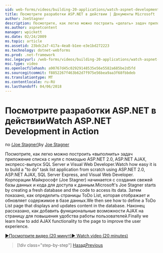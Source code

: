 ```yaml
---
uid: web-forms/videos/building-20-applications/watch-aspnet-development-in-action
title: Посмотрите разработки ASP.NET в действии | Документы Microsoft
author: JoeStagner
description: Посмотрите, как легко можно построить «делать» задач приложение списка с нуля с помощью ASP.NET 2.0, ASP.NET AJAX, экспресс-выпуск SQL Server и Visual Web Developer. MIC...
ms.author: aspnetcontent
manager: wpickett
ms.date: 02/24/2009
ms.topic: article
ms.assetid: 23bdc2a7-417a-4ea8-b1ee-e3e1bd272223
ms.technology: dotnet-webforms
ms.prod: .net-framework
msc.legacyurl: /web-forms/videos/building-20-applications/watch-aspnet-development-in-action
msc.type: video
ms.openlocfilehash: a90767d45c02929148535e56e5582a685be2d5fd
ms.sourcegitcommit: f8852267f463b62d7f975e56bea9aa3f68fbbdeb
ms.translationtype: MT
ms.contentlocale: ru-RU
ms.lasthandoff: 04/06/2018
---
```

<a name="watch-aspnet-development-in-action"></a><span data-ttu-id="0271c-104">Посмотрите разработки ASP.NET в действии</span><span class="sxs-lookup"><span data-stu-id="0271c-104">Watch ASP.NET Development in Action</span></span>
====================
<span data-ttu-id="0271c-105">по [(Joe Stagner)](https://github.com/JoeStagner)</span><span class="sxs-lookup"><span data-stu-id="0271c-105">by [Joe Stagner](https://github.com/JoeStagner)</span></span>

<span data-ttu-id="0271c-106">Посмотрите, как легко можно построить «выполнить» задач приложение списка с нуля с помощью ASP.NET 2.0, ASP.NET AJAX, экспресс-выпуск SQL Server и Visual Web Developer.</span><span class="sxs-lookup"><span data-stu-id="0271c-106">Watch how easy it is to build a "to do" task list application from scratch using ASP.NET 2.0, ASP.NET AJAX, SQL Server Express, and Visual Web Developer.</span></span> <span data-ttu-id="0271c-107">Корпорации Майкрософт (Joe Stagner) начинается с создания свежей базы данных и кода для доступа к данным.</span><span class="sxs-lookup"><span data-stu-id="0271c-107">Microsoft's Joe Stagner starts by creating a fresh database and the code to access its data.</span></span> <span data-ttu-id="0271c-108">Затем показано, как определить страницы ToDo List, которая отображает и обновляет содержимое в базе данных.</span><span class="sxs-lookup"><span data-stu-id="0271c-108">We then see how to define a ToDo List page that displays and updates content in the database.</span></span> <span data-ttu-id="0271c-109">Наконец рассказано, как добавить функциональные возможности AJAX на страницу для повышения удобства работы пользователей.</span><span class="sxs-lookup"><span data-stu-id="0271c-109">Finally we learn how to add AJAX functionality to the page to improve the user experience.</span></span>

[<span data-ttu-id="0271c-110">&#9654;Посмотрите видео (20 минут)</span><span class="sxs-lookup"><span data-stu-id="0271c-110">&#9654; Watch video (20 minutes)</span></span>](https://channel9.msdn.com/Blogs/ASP-NET-Site-Videos/watch-aspnet-development-in-action)

> [!div class="step-by-step"]
> [<span data-ttu-id="0271c-111">Назад</span><span class="sxs-lookup"><span data-stu-id="0271c-111">Previous</span></span>](lesson-8-working-with-the-gridview-and-formview.md)
